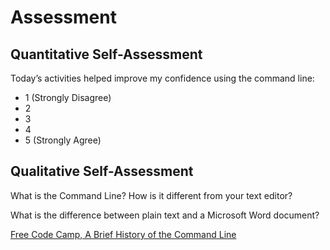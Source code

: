 # Assessment

## Quantitative Self-Assessment

Today’s activities helped improve my confidence using the command line:

- 1 (Strongly Disagree)
- 2
- 3
- 4
- 5 (Strongly Agree)

## Qualitative Self-Assessment

What is the Command Line? How is it different from your text editor? 

What is the difference between plain text and a Microsoft Word document? 

[Free Code Camp, A Brief History of the Command Line](https://www.freecodecamp.org/news/the-command-line-1fdbc692b3bf/) 